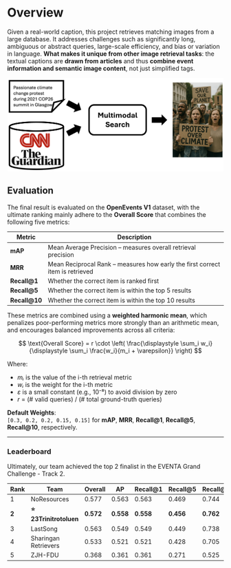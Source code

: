 # Overview

Given a real-world caption, this project retrieves matching images from a large database. It addresses challenges such as significantly long, ambiguous or abstract queries, large-scale efficiency, and bias or variation in language. **What makes it unique from other image retrieval tasks**: the textual captions are **drawn from articles** and thus **combine event information and semantic image content**, not just simplified tags.

<p align="center">
  <img src="util/overview.png" width="700" />
</p>

## Evaluation

The final result is evaluated on the **OpenEvents V1** dataset, with the ultimate ranking mainly adhere to the **Overall Score** that combines the following five metrics:

| Metric    | Description                                                                 |
|------------|------------------------------------------------------------------------------|
| **mAP**   | Mean Average Precision – measures overall retrieval precision               |
| **MRR**   | Mean Reciprocal Rank – measures how early the first correct item is retrieved |
| **Recall@1** | Whether the correct item is ranked first                                  |
| **Recall@5** | Whether the correct item is within the top 5 results                    |
| **Recall@10** | Whether the correct item is within the top 10 results                  |

These metrics are combined using a **weighted harmonic mean**, which penalizes poor-performing metrics more strongly than an arithmetic mean, and encourages balanced improvements across all criteria:

$$
\text{Overall Score} = r \cdot \left( \frac{\displaystyle \sum_i w_i}{\displaystyle \sum_i \frac{w_i}{m_i + \varepsilon}} \right)
$$

Where:

- *mᵢ* is the value of the i-th retrieval metric  
- *wᵢ* is the weight for the i-th metric  
- *ε* is a small constant (e.g., 10⁻⁸) to avoid division by zero  
- *r* = (# valid queries) / (# total ground-truth queries)

**Default Weights**:  
`[0.3, 0.2, 0.2, 0.15, 0.15]` for **mAP**, **MRR**, **Recall@1**, **Recall@5**, **Recall@10**, respectively.

---

### Leaderboard

Ultimately, our team achieved the top 2 finalist in the EVENTA Grand Challenge - Track 2.

| Rank | Team                  | Overall | AP     | Recall@1 | Recall@5 | Recall@10 |
|------|-------------------------|---------|--------|-----------|------------|-------------|
| 1    | NoResources           | 0.577   | 0.563  | 0.563     | 0.469      | 0.744       |
| **2** | **⭐ 23Trinitrotoluen** | **0.572** | **0.558** | **0.558** | **0.456** | **0.762** |
| 3    | LastSong              | 0.563   | 0.549  | 0.549     | 0.449      | 0.738       |
| 4    | Sharingan Retrievers   | 0.533   | 0.521  | 0.521     | 0.428      | 0.705       |
| 5    | ZJH-FDU                | 0.368   | 0.361  | 0.361     | 0.271      | 0.525       |
